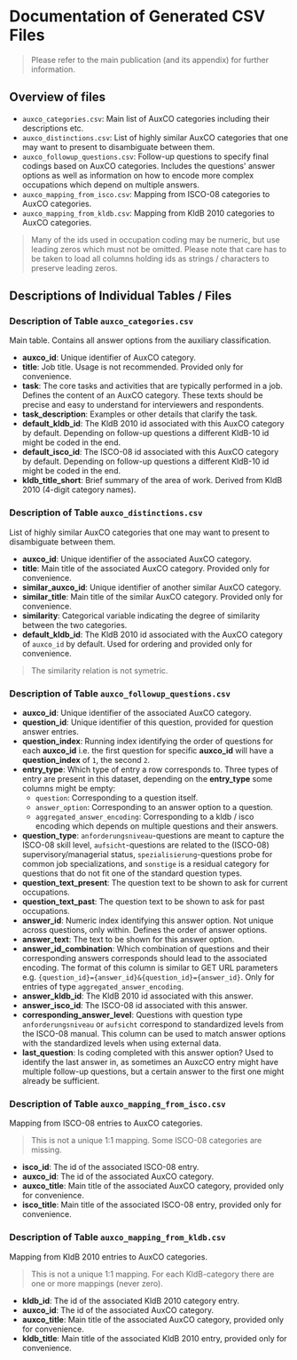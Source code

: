 # Documentation of Generated CSV Files

> Please refer to the main publication (and its appendix) for further information.

## Overview of files

- `auxco_categories.csv`: Main list of AuxCO categories including their descriptions etc.
- `auxco_distinctions.csv`: List of highly similar AuxCO categories that one may want to present to disambiguate between them.
- `auxco_followup_questions.csv`: Follow-up questions to specify final codings based on AuxCO categories. Includes the questions' answer options as well as information on how to encode more complex occupations which depend on multiple answers.
- `auxco_mapping_from_isco.csv`: Mapping from ISCO-08 categories to AuxCO categories.
- `auxco_mapping_from_kldb.csv`: Mapping from KldB 2010 categories to AuxCO categories.

> Many of the ids used in occupation coding may be numeric, but use leading zeros which must not be omitted. Please note that care has to be taken to load all columns holding ids as strings / characters to preserve leading zeros.

## Descriptions of Individual Tables / Files

### Description of Table `auxco_categories.csv`

Main table. Contains all answer options from the auxiliary classification.

- **auxco_id**: Unique identifier of AuxCO category.
- **title**: Job title. Usage is not recommended. Provided only for convenience.
- **task**: The core tasks and activities that are typically performed in a job. Defines the content of an AuxCO category. These texts should be precise and easy to understand for interviewers and respondents.
- **task_description**: Examples or other details that clarify the task.
- **default_kldb_id**: The KldB 2010 id associated with this AuxCO category by default. Depending on follow-up questions a different KldB-10 id might be coded in the end.
- **default_isco_id**: The ISCO-08 id associated with this AuxCO category by default. Depending on follow-up questions a different KldB-10 id might be coded in the end.
- **kldb_title_short**: Brief summary of the area of work. Derived from KldB 2010 (4-digit category names).


### Description of Table `auxco_distinctions.csv`

List of highly similar AuxCO categories that one may want to present to disambiguate between them.

- **auxco_id**: Unique identifier of the associated AuxCO category.
- **title**: Main title of the associated AuxCO category. Provided only for convenience.
- **similar_auxco_id**: Unique identifier of another similar AuxCO category.
- **similar_title**: Main title of the similar AuxCO category. Provided only for convenience.
- **similarity**: Categorical variable indicating the degree of similarity between the two categories.
- **default_kldb_id**: The KldB 2010 id associated with the AuxCO category of `auxco_id` by default. Used for ordering and provided only for convenience.

> The similarity relation is not symetric.

### Description of Table `auxco_followup_questions.csv`

- **auxco_id**: Unique identifier of the associated AuxCO category.
- **question_id**: Unique identifier of this question, provided for question answer entries.
- **question_index**: Running index identifying the order of questions for each **auxco_id** i.e. the first question for specific **auxco_id** will have a **question_index** of `1`, the second `2`.
- **entry_type**: Which type of entry a row corresponds to. Three types of entry are present in this dataset, depending on the **entry_type** some columns might be empty:
  - `question`: Corresponding to a question itself.
  - `answer_option`: Corresponding to an answer option to a question.
  - `aggregated_answer_encoding`: Corresponding to a kldb / isco encoding which depends on multiple questions and their answers.
- **question_type**: `anforderungsniveau`-questions are meant to capture the ISCO-08 skill level, `aufsicht`-questions are related to the (ISCO-08) supervisory/managerial status, `spezialisierung`-questions probe for common job specializations, and `sonstige` is a residual category for questions that do not fit one of the standard question types.
- **question_text_present**: The question text to be shown to ask for current occupations.
- **question_text_past**:  The question text to be shown to ask for past occupations.
- **answer_id**: Numeric index identifying this answer option. Not unique across questions, only within. Defines the order of answer options.
- **answer_text**: The text to be shown for this answer option.
- **answer_id_combination**: Which combination of questions and their corresponding answers corresponds should lead to the associated encoding. The format of this column is similar to GET URL parameters e.g. `{question_id}={answer_id}&{question_id}={answer_id}`. Only for entries of type `aggregated_answer_encoding`.
- **answer_kldb_id**: The KldB 2010 id associated with this answer.
- **answer_isco_id**: The ISCO-08 id associated with this answer.
- **corresponding_answer_level**: Questions with question type `anforderungsniveau` or `aufsicht` correspond to standardized levels from the ISCO-08 manual. This column can be used to match answer options with the standardized levels when using external data.
- **last_question**: Is coding completed with this answer option? Used to identify the last answer in, as sometimes an AuxcCO entry might have multiple follow-up questions, but a certain answer to the first one might already be sufficient.

### Description of Table `auxco_mapping_from_isco.csv`

Mapping from ISCO-08 entries to AuxCO categories.

> This is not a unique 1:1 mapping. Some ISCO-08 categories are missing.

- **isco_id**: The id of the associated ISCO-08 entry.
- **auxco_id**: The id of the associated AuxCO category.
- **auxco_title**: Main title of the associated AuxCO category, provided only for convenience.
- **isco_title**: Main title of the associated ISCO-08 entry, provided only for convenience.

### Description of Table `auxco_mapping_from_kldb.csv`

Mapping from KldB 2010 entries to AuxCO categories.

> This is not a unique 1:1 mapping. For each KldB-category there are one or more mappings (never zero).

- **kldb_id**: The id of the associated KldB 2010 category entry.
- **auxco_id**: The id of the associated AuxCO category.
- **auxco_title**: Main title of the associated AuxCO category, provided only for convenience.
- **kldb_title**: Main title of the associated KldB 2010 entry, provided only for convenience.

